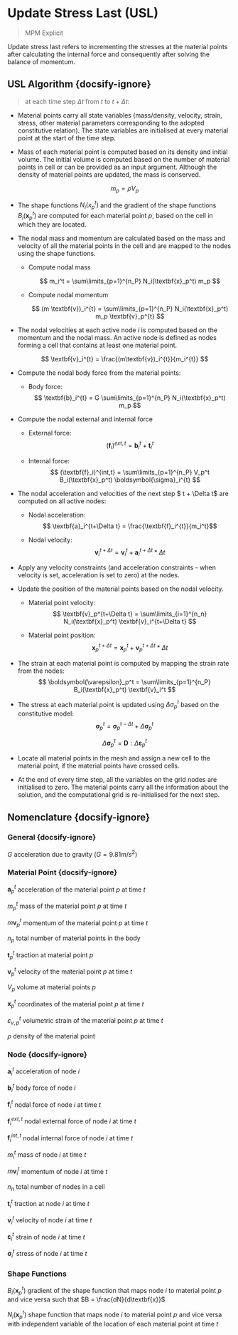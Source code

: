 # Update Stress Last (USL)
> MPM Explicit

Update stress last refers to incrementing the stresses at the material points after calculating the internal force and consequently after solving the balance of momentum.


## USL Algorithm {docsify-ignore}
> at each time step $\Delta t$ from $t$ to $t + \Delta t$:

* Material points carry all state variables (mass/density, velocity, strain, stress, other material parameters corresponding to the adopted constitutive relation). The state variables are initialised at every material point at the start of the time step.

* Mass of each material point is computed based on its density and initial volume. The initial volume is computed based on the number of material points in cell or can be provided as an input argument. Although the density of material points are updated, the mass is conserved.

	$$ m_p = \rho V_p $$

* The shape functions $N_i (x_p^t)$ and the gradient of the shape functions $B_i (\textbf{x}_p^t)$ are computed for each material point $p$, based on the cell in which they are located.

* The nodal mass and momentum are calculated based on the mass and velocity of all the material points in the cell and are mapped to the nodes using the shape functions.

    * Compute nodal mass

        $$ m_i^t = \sum\limits_{p=1}^{n_P} N_i(\textbf{x}_p^t) m_p $$

    * Compute nodal momentum

        $$ (m \textbf{v})_i^{t} = \sum\limits_{p=1}^{n_P} N_i(\textbf{x}_p^t) m_p \textbf{v}_p^{t} $$

* The nodal velocities at each active node $i$ is computed based on the momentum and the nodal mass. An active node is defined as nodes forming a cell that contains at least one material point.

	$$ \textbf{v}_i^{t} = \frac{(m\textbf{v})_i^{t}}{m_i^{t}} $$

* Compute the nodal body force from the material points:
    * Body force:
        $$ \textbf{b}_i^{t} = G \sum\limits_{p=1}^{n_P} N_i(\textbf{x}_p^t) m_p $$
    
* Compute the nodal external and internal force
    * External force:
        $$ (\textbf{f}_i)^{ext,t} = \textbf{b}_i^{t} + \textbf{t}_i^{t} $$

    * Internal force:
        $$ (\textbf{f}_i)^{int,t} = \sum\limits_{p=1}^{n_P} V_p^t B_i(\textbf{x}_p^t) \boldsymbol{\sigma}_i^{t} $$

* The nodal acceleration and velocities of the next step $ t + \Delta t$ are computed on all active nodes:
    * Nodal acceleration:
        $$ \textbf{a}_i^{t+\Delta t} = \frac{\textbf{f}_i^{t}}{m_i^t}$$

    * Nodal velocity:
        $$ \textbf{v}_i^{t+\Delta t} = \textbf{v}_i^{t} + \textbf{a}_i^{t+\Delta t} * \Delta t$$

* Apply any velocity constraints (and acceleration constraints - when velocity is set, acceleration is set to zero) at the nodes.

* Update the position of the material points based on the nodal velocity.
    * Material point velocity:
        $$ \textbf{v}_p^{t+\Delta t} = \sum\limits_{i=1}^{n_n} N_i(\textbf{x}_p^t) \textbf{v}_i^{t+\Delta t} $$

    * Material point position:
        $$ \textbf{x}_p^{t+\Delta t} = \textbf{x}_p^t + \textbf{v}_p^{t+\Delta t} *  \Delta t$$


* The strain at each material point is computed by mapping the strain rate from the nodes:
	$$ \boldsymbol{\varepsilon}_p^t = \sum\limits_{p=1}^{n_P} B_i(\textbf{x}_p^t) \textbf{v}_i^t $$

* The stress at each material point is updated using $\Delta\sigma_p^t$ based on the constitutive model:
	$$ \boldsymbol{\sigma}_p^t = \boldsymbol{\sigma}_p^{t-\Delta t} + \Delta \boldsymbol{\sigma}_p^t $$

	$$ \Delta\boldsymbol{\sigma}_p^t= \mathbf{D} : \Delta \boldsymbol{\varepsilon}_p^t $$

* Locate all material points in the mesh and assign a new cell to the material point, if the material points have crossed cells. 

* At the end of every time step, all the variables on the grid nodes are initialised to zero. The material points carry all the information about the solution, and the computational grid is re-initialised for the next step.

## Nomenclature {docsify-ignore}

### General {docsify-ignore}

$G$   acceleration due to gravity ($G = 9.81 m/s^2$)

### Material Point {docsify-ignore}

$\textbf{a}_p^t$ acceleration of the material point $p$ at time $t$

$m_p^t$ mass of the material point $p$ at time $t$

$m\textbf{v}_p^t$ momentum of the material point $p$ at time $t$

$n_p$ total number of material points in the body

$\textbf{t}_p^t$ traction at material point $p$

$\textbf{v}_p^t$ velocity of the material point $p$ at time $t$

$V_p$ volume at material points $p$

$\textbf{x}_p^t$ coordinates of the material point $p$ at time $t$

$\varepsilon_{v,p}^t$ volumetric strain of the material point $p$ at time $t$

$\rho$ density of the material point


### Node {docsify-ignore}

$\textbf{a}_i^t$ acceleration of node $i$

$\textbf{b}_i^t$ body force of node $i$

$\textbf{f}_i^t$ nodal force of node $i$ at time $t$

$\textbf{f}_i^{ext,t}$ nodal external force of node $i$ at time $t$

$\textbf{f}_i^{int,t}$ nodal internal force of node $i$ at time $t$

$m_i^t$ mass of node $i$ at time $t$

$m\textbf{v}_i^t$ momentum of node $i$ at time $t$

$n_n$ total number of nodes in a cell

$\textbf{t}_i^t$ traction at node $i$ at time $t$

$\textbf{v}_i^t$ velocity of node $i$ at time $t$

$\boldsymbol{\varepsilon}_i^t$ strain of node $i$ at time $t$

$\boldsymbol{\sigma}_i^t$ stress of node $i$ at time $t$


### Shape Functions

$B_i (\textbf{x}_p^t)$ gradient of the shape function that maps node $i$ to material point $p$ and vice versa such that $B = \frac{dN}{d\textbf{x}}$

$N_i (\textbf{x}_p^t)$ shape function that maps node $i$ to material point $p$ and vice versa with independent variable of the location of each material point at time $t$
